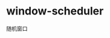 # window-scheduler
随机窗口

<!-- Auto-update: 2025-10-03T13:58:52.890438 -->

<!-- Auto-update: 2025-10-05T18:13:48.501840 -->

<!-- Auto-update: 2025-10-06T16:37:38.627136 -->

<!-- Auto-update: 2025-10-09T23:30:03.397785 -->

<!-- Auto-update: 2025-10-12T09:32:55.962091 -->

<!-- Auto-update: 2025-10-13T00:19:29.251733 -->

<!-- Auto-update: 2025-10-14T00:07:30.793608 -->

<!-- Auto-update: 2025-10-14T00:51:43.436302 -->

<!-- Auto-update: 2025-10-14T03:35:12.594657 -->

<!-- Auto-update: 2025-10-14T16:00:30.585287 -->

<!-- Auto-update: 2025-10-15T16:00:10.291386 -->

<!-- Auto-update: 2025-10-16T09:52:58.745004 -->

<!-- Auto-update: 2025-10-19T10:46:34.009838 -->
